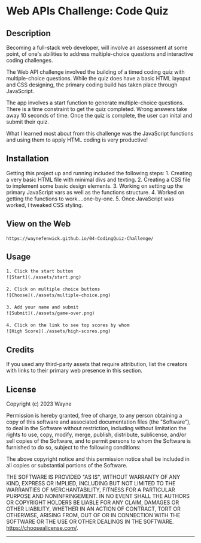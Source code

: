 # Web APIs Challenge: Code Quiz

## Description

Becoming a full-stack web developer, will involve an assessment at some point, of one's abilities to address multiple-choice questions and interactive coding challenges.

The Web API challenge involved the building of a timed coding quiz with multiple-choice questions. While the quiz does have a basic HTML layoput and CSS designing, the primary coding build has taken place through JavaScript.

The app involves a start function to generate multiple-choice questions. There is a time constraint to get the quiz completed. Wrong answers take away 10 seconds of time. Once the quiz is complete, the user can inital and submit their quiz.

What I learned most about from this challenge was the JavaScript functions and using them to apply HTML coding is very productive!


## Installation

Getting this project up and running included the following steps:
    1. Creating a very basic HTML file with minimal divs and texting.
    2. Creating a CSS file to implement some basic design elements.
    3. Working on setting up the primary JavaScript vars as well as the functions structure.
    4. Worked on getting the functions to work....one-by-one.
    5. Once JavaScript was worked, I tweaked CSS styling.

## View on the Web
    https://waynefenwick.github.io/04-CodingQuiz-Challenge/

## Usage

    1. Click the start button
    ![Start](./assets/start.png)

    2. Click on multiple choice buttons
    ![Choose](./assets/multiple-choice.png)
    
    3. Add your name and submit
    ![Submit](./assets/game-over.png)

    4. Click on the link to see top scores by whom
    ![High Score](./assets/high-scores.png)


## Credits

If you used any third-party assets that require attribution, list the creators with links to their primary web presence in this section.


## License

Copyright (c) 2023 Wayne

Permission is hereby granted, free of charge, to any person obtaining a copy of this software and associated documentation files (the "Software"), to deal in the Software without restriction, including without limitation the rights to use, copy, modify, merge, publish, distribute, sublicense, and/or sell copies of the Software, and to permit persons to whom the Software is furnished to do so, subject to the following conditions:

The above copyright notice and this permission notice shall be included in all copies or substantial portions of the Software.

THE SOFTWARE IS PROVIDED "AS IS", WITHOUT WARRANTY OF ANY KIND, EXPRESS OR IMPLIED, INCLUDING BUT NOT LIMITED TO THE WARRANTIES OF MERCHANTABILITY, FITNESS FOR A PARTICULAR PURPOSE AND NONINFRINGEMENT. IN NO EVENT SHALL THE AUTHORS OR COPYRIGHT HOLDERS BE LIABLE FOR ANY CLAIM, DAMAGES OR OTHER LIABILITY, WHETHER IN AN ACTION OF CONTRACT, TORT OR OTHERWISE, ARISING FROM, OUT OF OR IN CONNECTION WITH THE SOFTWARE OR THE USE OR OTHER DEALINGS IN THE SOFTWARE. https://choosealicense.com/.

---

